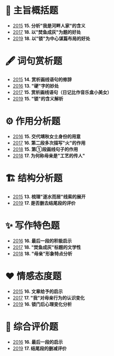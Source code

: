 # 🎯 主旨概括题
- [2015](../../../../Resource/15-19阅读练习.pdf) **15. 分析"我是河畔人家"的含义**  
- [2017](../../../../Resource/15-19阅读练习.pdf) **18. 以"焚鱼成灰"为题的好处**  
- [2019](../../../../Resource/15-19阅读练习.pdf) **18. 以"锁"为中心谋篇布局的好处**

# 🖋️ 词句赏析题  
- [2015](../../../../Resource/15-19阅读练习.pdf) **14. 赏析画线语句的修辞**  
- [2016](../../../../Resource/15-19阅读练习.pdf) **13. "硬"字的妙处**  
- [2017](../../../../Resource/15-19阅读练习.pdf) **15. 赏析画线语句（日记比作音乐盒小美女）**  
- [2019](../../../../Resource/15-19阅读练习.pdf) **15. "锁"的含义解析**

# ⚙️ 作用分析题  
- [2016](../../../../Resource/15-19阅读练习.pdf) **15. 交代靖秋女士身份的用意**  
- [2017](../../../../Resource/15-19阅读练习.pdf) **16. 第二段多次描写"火"的作用**  
- [2018](../../../../Resource/15-19阅读练习.pdf) **15. 第①段画线句子的作用**  
- [2018](../../../../Resource/15-19阅读练习.pdf) **17. 为何称母亲是"工艺的传人"**  

# 🏗️ 结构分析题  
- [2015](../../../../Resource/15-19阅读练习.pdf) **13. 梳理"逐水而居"线索的展开**  
- [2019](../../../../Resource/15-19阅读练习.pdf) **17. 是否删去结尾段的评价**  

# ✨ 写作特色题  
- [2016](../../../../Resource/15-19阅读练习.pdf) **16. 最后一段的积极启示**  
- [2017](../../../../Resource/15-19阅读练习.pdf) **18. "焚鱼成灰"标题的文学性**  
- [2018](../../../../Resource/15-19阅读练习.pdf) **18. "母亲"形象特点分析**  

# ❤️ 情感态度题  
- [2015](../../../../Resource/15-19阅读练习.pdf) **16. 文章给予的启示**  
- [2017](../../../../Resource/15-19阅读练习.pdf) **17. "我"对母亲行为的认识变化**  
- [2019](../../../../Resource/15-19阅读练习.pdf) **16. 锁门后心理变化分析**  

# 🌟 综合评价题  
- [2016](../../../../Resource/15-19阅读练习.pdf) **16. 最后一段的启示**  
- [2019](../../../../Resource/15-19阅读练习.pdf) **17. 结尾段的删减评价**  